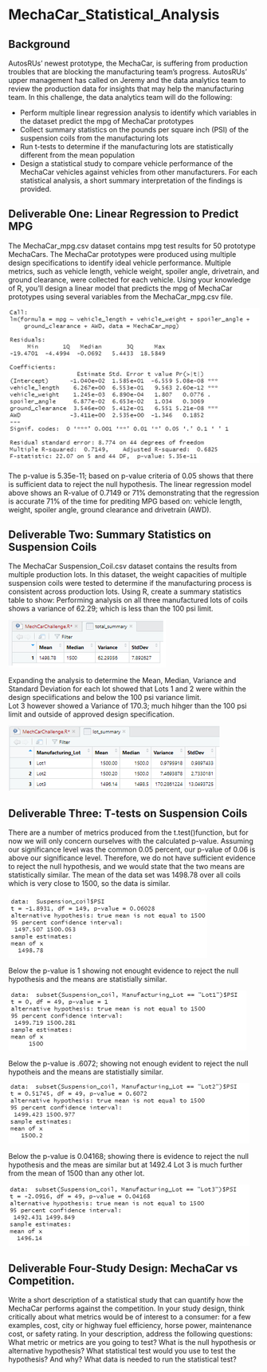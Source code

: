 # MechaCar_Statistical_Analysis

## Background
AutosRUs’ newest prototype, the MechaCar, is suffering from production troubles that are blocking the manufacturing team’s progress. AutosRUs’ upper management has called on Jeremy and the data analytics team to review the production data for insights that may help the manufacturing team.
In this challenge, the data analytics team will do the following:

 - Perform multiple linear regression analysis to identify which variables in the dataset predict the mpg of MechaCar prototypes
 - Collect summary statistics on the pounds per square inch (PSI) of the suspension coils from the manufacturing lots
 - Run t-tests to determine if the manufacturing lots are statistically different from the mean population
 - Design a statistical study to compare vehicle performance of the MechaCar vehicles against vehicles from other manufacturers. For each statistical analysis, a short summary interpretation of the findings is provided.

## Deliverable One: Linear Regression to Predict MPG
The MechaCar_mpg.csv dataset contains mpg test results for 50 prototype MechaCars. The MechaCar prototypes were produced using multiple design specifications to identify ideal vehicle performance. Multiple metrics, such as vehicle length, vehicle weight, spoiler angle, drivetrain, and ground clearance, were collected for each vehicle. Using your knowledge of R, you’ll design a linear model that predicts the mpg of MechaCar prototypes using several variables from the MechaCar_mpg.csv file. 

![Fig 1 - Linear Regression](https://github.com/ASCHEET/MechaCar_Statistical_Analysis/blob/main/Resources/D-1_linear_regression.png?raw=true)

The p-value is 5.35e-11; based on p-value criteria of 0.05 shows that there is sufficient data to reject the null hypothesis.  The linear regression model above shows an R-value of 0.7149 or 71% demonstrating that the regression is accurate 71% of the time for prediting MPG based on: vehicle length, weight, spoiler angle, ground clearance and drivetrain (AWD).

## Deliverable Two: Summary Statistics on Suspension Coils
The MechaCar Suspension_Coil.csv dataset contains the results from multiple production lots. In this dataset, the weight capacities of multiple suspension coils were tested to determine if the manufacturing process is consistent across production lots. Using R, create a summary statistics table to show:
Performing analysis on all three manufactured lots of coils shows a variance of 62.29; which is less than the 100 psi limit.

![Fig D-2_1](https://github.com/ASCHEET/MechaCar_Statistical_Analysis/blob/main/Resources/D-2_variance.png?raw=true)

Expanding the analysis to determine the Mean, Median, Variance and Standard Deviation for each lot showed that Lots 1 and 2 were within the design speciifications and below the 100 psi variance limit.  
Lot 3 however showed a Variance of 170.3; much hihger than the 100 psi limit and outside of approved design specification.

![Fig D-2_2](https://github.com/ASCHEET/MechaCar_Statistical_Analysis/blob/main/Resources/D-2_variance_per_lot.png?raw=true)

## Deliverable Three: T-tests on Suspension Coils
There are a number of metrics produced from the t.test()function, but for now we will only concern ourselves with the calculated p-value. Assuming our significance level was the common 0.05 percent, our p-value of 0.06 is above our significance level. 
Therefore, we do not have sufficient evidence to reject the null hypothesis, and we would state that the two means are statistically similar. The mean of the data set was 1498.78 over all coils which is very close to 1500, so the data is similar.

![Fig D-3_ttest1](https://github.com/ASCHEET/MechaCar_Statistical_Analysis/blob/main/Resources/D-3_ttest1.png?raw=true)

Below the p-value is 1 showing not enought evidence to reject the null hypothesis and the means are statistially similar.

![Fig D-3_ttest2](https://github.com/ASCHEET/MechaCar_Statistical_Analysis/blob/main/Resources/D-3_ttest2.png?raw=true)

Below the p-value is .6072; showing not enough evident to reject the null hypotheis and the means are statistially similar.

![Fig D-3_ttest3](https://github.com/ASCHEET/MechaCar_Statistical_Analysis/blob/main/Resources/D-3_ttest3.png?raw=true)

Below the p-value is 0.04168; showing there is evidence to reject the null hypothesis and the meas are similar but at 1492.4 Lot 3 is much further from the mean of 1500 than any other lot.

![Fig D-3_ttest4](https://github.com/ASCHEET/MechaCar_Statistical_Analysis/blob/main/Resources/D-3_ttest4.png?raw=true)


## Deliverable Four-Study Design: MechaCar vs Competition.

Write a short description of a statistical study that can quantify how the MechaCar performs against the competition. In your study design, think critically about what metrics would be of interest to a consumer: for a few examples, cost, city or highway fuel efficiency, horse power, maintenance cost, or safety rating.
In your description, address the following questions:
What metric or metrics are you going to test?
What is the null hypothesis or alternative hypothesis?
What statistical test would you use to test the hypothesis? And why?
What data is needed to run the statistical test?















